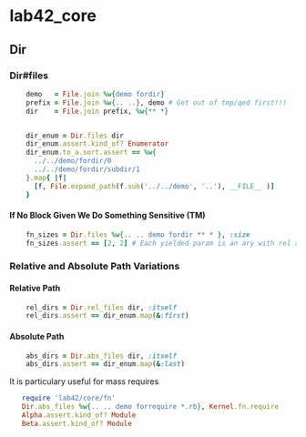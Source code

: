 # lab42\_core

## Dir

### Dir#files

```ruby
    demo   = File.join %w{demo fordir}
    prefix = File.join %w{.. ..}, demo # Get out of tmp/qed first!!!
    dir    = File.join prefix, %w{** *}


    dir_enum = Dir.files dir
    dir_enum.assert.kind_of? Enumerator
    dir_enum.to_a.sort.assert == %w{ 
      ../../demo/fordir/0
      ../../demo/fordir/subdir/1
    }.map{ |f|
      [f, File.expand_path(f.sub('../../demo', '..'), __FILE__ )]
    }
```

#### If No Block Given We Do Something Sensitive (TM)

```ruby
    fn_sizes = Dir.files %w{.. .. demo fordir ** * }, :size
    fn_sizes.assert == [2, 2] # Each yielded param is an ary with rel and abs path
```

### Relative and Absolute Path Variations

#### Relative Path

```ruby
    rel_dirs = Dir.rel_files dir, :itself
    rel_dirs.assert == dir_enum.map(&:first)
```

#### Absolute Path

```ruby
    abs_dirs = Dir.abs_files dir, :itself
    abs_dirs.assert == dir_enum.map(&:last)
```

It is particulary useful for mass requires

```ruby
   require 'lab42/core/fn'
   Dir.abs_files %w{.. .. demo forrequire *.rb}, Kernel.fn.require
   Alpha.assert.kind_of? Module 
   Beta.assert.kind_of? Module 
```

